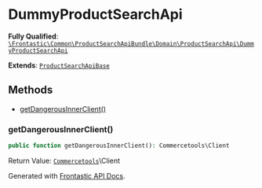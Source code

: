 #  DummyProductSearchApi

**Fully Qualified**: [`\Frontastic\Common\ProductSearchApiBundle\Domain\ProductSearchApi\DummyProductSearchApi`](../../../../../src/php/ProductSearchApiBundle/Domain/ProductSearchApi/DummyProductSearchApi.php)

**Extends**: [`ProductSearchApiBase`](../ProductSearchApiBase.md)

## Methods

* [getDangerousInnerClient()](#getdangerousinnerclient)

### getDangerousInnerClient()

```php
public function getDangerousInnerClient(): Commercetools\Client
```

Return Value: [`Commercetools`](../../../ProductApiBundle/Domain/ProductApi/Commercetools.md)\Client

Generated with [Frontastic API Docs](https://github.com/FrontasticGmbH/apidocs).
